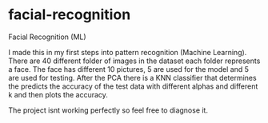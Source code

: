 # facial-recognition
Facial Recognition (ML)

I made this in my first steps into pattern recognition (Machine Learning). There are 40 different folder of images in the dataset each folder represents a face. The face has different 10 pictures, 5 are used for the model and 5 are used for testing. After the PCA there is a KNN classifier that determines the predicts the accuracy of the test data with different alphas and different k and then plots the accuracy.

The project isnt working perfectly so feel free to diagnose it.